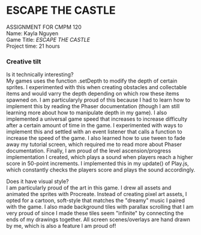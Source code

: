 # ESCAPE THE CASTLE

ASSIGNMENT FOR CMPM 120\
Name: Kayla Nguyen\
Game Title: *ESCAPE THE CASTLE*\
Project time: 21 hours

### Creative tilt

Is it technically interesting?\
My games uses the function .setDepth to modify the depth of certain sprites. I experimented with this when creating obstacles and collectable items and would varry the depth depending on which row these items spawned on. I am particularyly proud of this because I had to learn how to implement this by reading the Phaser documentation (though I am still learning more about how to manipulate depth in my game). I also implemented a universal game speed that increases to increase difficulty after a certain amount of time in the game. I experimented with ways to implement this and settled with an event listener that calls a function to increase the speed of the game. I also learned how to use tween to fade away my tutorial screen, which required me to read more about Phaser documentation. Finally, I am proud of the level ascension/progress implementation I created, which plays a sound when players reach a higher score in 50-point increments. I implemented this in my update() of Play.js, which constantly checks the players score and plays the sound accordingly.

Does it have visual style?\
I am particularly proud of the art in this game. I drew all assets and animated the sprites with Procreate. Instead of creating pixel art assets, I opted for a cartoon, soft-style that matches the "dreamy" music I paired with the game. I also made background tiles with parallax scrolling that I am very proud of since I made these tiles seem "infinite" by connecting the ends of my drawings together. All screen scenes/overlays are hand drawn by me, which is also a feature I am proud of!
